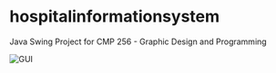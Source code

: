 # hospitalinformationsystem

Java Swing Project for CMP 256 - Graphic Design and Programming

![GUI](https://github.com/TaufiqSyed/hospitalinformationsystem/assets/61982529/16b9a0bb-7b38-4a26-9763-58cb5aaf6eba)
